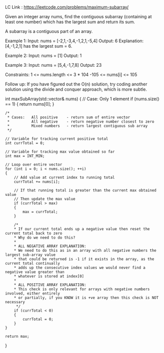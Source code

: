 LC Link : https://leetcode.com/problems/maximum-subarray/

Given an integer array nums, find the contiguous subarray (containing at least one number) which has the largest sum and return its sum.

A subarray is a contiguous part of an array.

Example 1:
Input: nums = [-2,1,-3,4,-1,2,1,-5,4]
Output: 6
Explanation: [4,-1,2,1] has the largest sum = 6.

Example 2:
Input: nums = [1]
Output: 1

Example 3:
Input: nums = [5,4,-1,7,8]
Output: 23
 

Constraints:
1 <= nums.length <= 3 * 104
-105 <= nums[i] <= 105
 

Follow up: If you have figured out the O(n) solution, try coding another solution using the divide and conquer approach, which is more subtle.

int maxSubArray(std::vector<int>& nums)
{
    // Case: Only 1 element
    if (nums.size() == 1)
    {
        return nums[0];
    }

    /*
     * Cases:   All positive    - return sum of entire vector
     *          All negative    - return negative number closest to zero
     *          Mixed numbers   - return largest contiguous sub array
     */

    // Variable for tracking current positive total
    int currTotal = 0;

    // Variable for tracking max value obtained so far
    int max = INT_MIN;

    // Loop over entire vector
    for (int i = 0; i < nums.size(); ++i)
    {
        // Add value at current index to running total
        currTotal += nums[i];

        // If that running total is greater than the current max obtained value
        // Then update the max value
        if (currTotal > max)
        {
            max = currTotal;
        }

        /* 
        * If our current total ends up a negative value then reset the current total back to zero
        * Why do we need to do this?
        * 
        * ALL NEGATIVE ARRAY EXPLANATION:
        * We need to do this as in an array with all negative numbers the largest sub-array value
        * that could be returned is -1 if it exists in the array, as the current total continually
        * adds up the consecutive index values we would never find a negative value greater than
        * whatever is stored at index[0]
        * 
        * ALL POSITIVE ARRAY EXPLANATION:
        * This check is only relevant for arrays with negative numbers involved, either entirely
        * or partially, if you KNOW it is +ve array then this check is NOT necessary
         */ 
        if (currTotal < 0)
        {
            currTotal = 0;
        }
    }

    return max;
}

